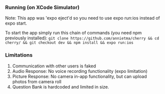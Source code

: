 ### Running (on XCode Simulator)
Note: This app was 'expo eject'd so you need to use expo run:ios instead of expo start.

To start the app simply run this chain of commands (you need npm previously installed):
```git clone https://github.com/annietma/cherry && cd cherry/ && git checkout dev && npm install && expo run:ios```

### Limitations
1. Communication with other users is faked
2. Audio Response: No voice recording functionality (expo limitation)
3. Picture Response: No camera in-app functionality, but can upload photos from camera roll
4. Question Bank is hardcoded and limited in size.
